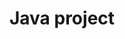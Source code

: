---
title: Java project
type: landing

sections:
  - block: markdown
    content:
      title: 'java project test'

---